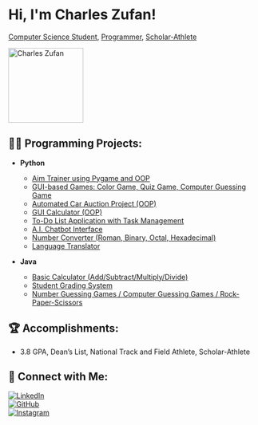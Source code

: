 # Hi, I'm Charles Zufan!  
[Computer Science Student](https://www.sxu.edu), [Programmer](https://github.com/yourgithub), [Scholar-Athlete](https://www.sxu.edu)

<img src="https://via.placeholder.com/150" alt="Charles Zufan" width="150px" />

## 👨‍💻 Programming Projects:
- **Python**
  - [Aim Trainer using Pygame and OOP](#)
  - [GUI-based Games: Color Game, Quiz Game, Computer Guessing Game](#)
  - [Automated Car Auction Project (OOP)](#)
  - [GUI Calculator (OOP)](#)
  - [To-Do List Application with Task Management](#)
  - [A.I. Chatbot Interface](#)
  - [Number Converter (Roman, Binary, Octal, Hexadecimal)](#)
  - [Language Translator](#)

- **Java**
  - [Basic Calculator (Add/Subtract/Multiply/Divide)](#)
  - [Student Grading System](#)
  - [Number Guessing Games / Computer Guessing Games / Rock-Paper-Scissors](#)

## 🏆 Accomplishments:
- 3.8 GPA, Dean’s List, National Track and Field Athlete, Scholar-Athlete

## 🤝 Connect with Me:
[![LinkedIn](https://cdn.jsdelivr.net/npm/simple-icons@v3/icons/linkedin.svg)](https://www.linkedin.com/in/charles-zufan-2b39b0293/)  
[![GitHub](https://cdn.jsdelivr.net/npm/simple-icons@v3/icons/github.svg)](https://github.com/yourgithub)  
[![Instagram](https://cdn.jsdelivr.net/npm/simple-icons@v3/icons/instagram.svg)](https://www.instagram.com/charles.zufan/)
